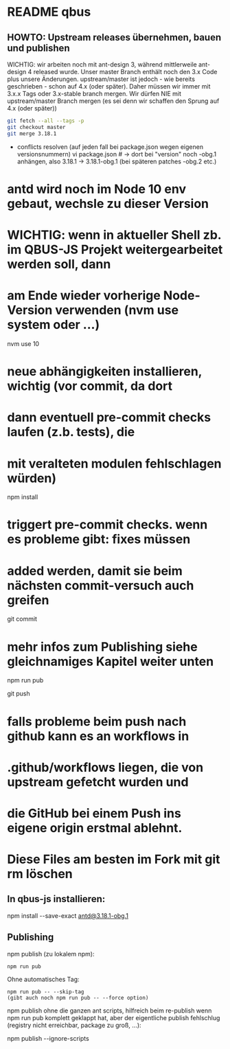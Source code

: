 # README qbus

## HOWTO: Upstream releases übernehmen, bauen und publishen

WICHTIG: wir arbeiten noch mit ant-design 3, während mittlerweile ant-design 4 released wurde. Unser master Branch enthält noch den 3.x Code plus unsere Änderungen. upstream/master ist jedoch - wie bereits geschrieben - schon auf 4.x (oder später). Daher müssen wir immer mit 3.x.x Tags oder 3.x-stable branch mergen. Wir dürfen NIE mit upstream/master Branch mergen (es sei denn wir schaffen den Sprung auf 4.x (oder später))

```bash
git fetch --all --tags -p
git checkout master
git merge 3.18.1
```

- conflicts resolven (auf jeden fall bei package.json wegen eigenen versionsnummern) vi package.json # -> dort bei "version" noch -obg.1 anhängen, also 3.18.1 -> 3.18.1-obg.1 (bei späteren patches -obg.2 etc.)

# antd wird noch im Node 10 env gebaut, wechsle zu dieser Version

# WICHTIG: wenn in aktueller Shell zb. im QBUS-JS Projekt weitergearbeitet werden soll, dann

# am Ende wieder vorherige Node-Version verwenden (nvm use system oder ...)

nvm use 10

# neue abhängigkeiten installieren, wichtig (vor commit, da dort

# dann eventuell pre-commit checks laufen (z.b. tests), die

# mit veralteten modulen fehlschlagen würden)

npm install

# triggert pre-commit checks. wenn es probleme gibt: fixes müssen

# added werden, damit sie beim nächsten commit-versuch auch greifen

git commit

# mehr infos zum Publishing siehe gleichnamiges Kapitel weiter unten

npm run pub

git push

# falls probleme beim push nach github kann es an workflows in

# .github/workflows liegen, die von upstream gefetcht wurden und

# die GitHub bei einem Push ins eigene origin erstmal ablehnt.

# Diese Files am besten im Fork mit git rm löschen

## In qbus-js installieren:

npm install --save-exact antd@3.18.1-obg.1

## Publishing

npm publish (zu lokalem npm):

    npm run pub

Ohne automatisches Tag:

    npm run pub -- --skip-tag
    (gibt auch noch npm run pub -- --force option)

npm publish ohne die ganzen ant scripts, hilfreich beim re-publish wenn npm run pub komplett geklappt hat, aber der eigentliche publish fehlschlug (registry nicht erreichbar, package zu groß, ...):

npm publish --ignore-scripts
